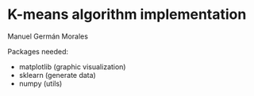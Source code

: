 # K-means algorithm implementation
Manuel Germán Morales

Packages needed:
- matplotlib (graphic visualization)
- sklearn (generate data)
- numpy (utils)
